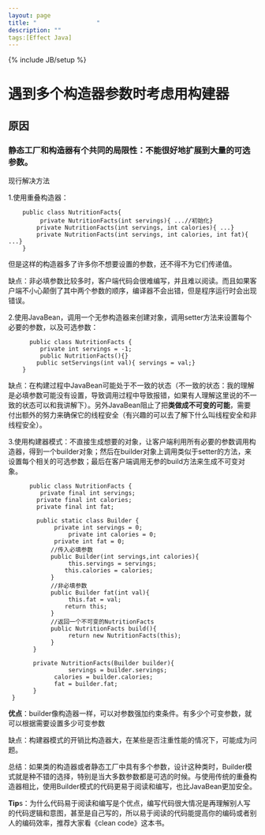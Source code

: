 ```yaml
---
layout: page
title: "                 "
description: ""
tags:[Effect Java]
---
```

{% include JB/setup %}
# 遇到多个构造器参数时考虑用构建器

## 原因

### 静态工厂和构造器有个共同的局限性：不能很好地扩展到大量的可选参数。

现行解决方法

1.使用重叠构造器：
       
        public class NutritionFacts{
             private NutritionFacts(int servings){ ...//初始化}
            private NutritionFacts(int servings, int calories){ ...}
            private NutritionFacts(int servings, int calories, int fat){ ...}
        }
       
但是这样的构造器多了许多你不想要设置的参数，还不得不为它们传递值。

缺点：非必填参数比较多时，客户端代码会很难编写，并且难以阅读。而且如果客户端不小心颠倒了其中两个参数的顺序，编译器不会出错，但是程序运行时会出现错误。

2.使用JavaBean，调用一个无参构造器来创建对象，调用setter方法来设置每个必要的参数，以及可选参数：

          public class NutritionFacts {
             private int servings = -1;
             public NutritionFacts(){}
            public setServings(int val){ servings = val;}
        }
     
缺点：在构建过程中JavaBean可能处于不一致的状态（不一致的状态：我的理解是必填参数可能没有设置，导致调用过程中导致报错，如果有人理解这里说的不一致的状态可以和我讲解下）。另外JavaBean阻止了把**类做成不可变的可能**，需要付出额外的努力来确保它的线程安全（有兴趣的可以去了解下什么叫线程安全和非线程安全）。

3.使用构建器模式：不直接生成想要的对象，让客户端利用所有必要的参数调用构造器，得到一个builder对象；然后在builder对象上调用类似于setter的方法，来设置每个相关的可选参数；最后在客户端调用无参的build方法来生成不可变对象。

          public class NutritionFacts {
             private final int servings;
            private final int calories;
            private final int fat;
           
            public static class Builder {
                 private int servings = 0;
                     private int calories = 0;
                 private int fat = 0;
                //传入必填参数
                public Builder(int servings,int calories){
                     this.servings = servings;
                    this.calories = calories;
                }
                //非必填参数
                public Builder fat(int val){
                     this.fat = val;
                    return this;
                }
                //返回一个不可变的NutritionFacts
                public NutritionFacts build(){
                     return new NutritionFacts(this);
                }
           }
          
           private NutritionFacts(Builder builder){
                     servings = builder.servings;
                 calories = builder.calories;
                 fat = builder.fat;
           }
     }
    
**优点**：builder像构造器一样，可以对参数强加约束条件。有多少个可变参数，就可以根据需要设置多少可变参数

缺点：构建器模式的开销比构造器大，在某些是否注重性能的情况下，可能成为问题。

总结：如果类的构造器或者静态工厂中具有多个参数，设计这种类时，Builder模式就是种不错的选择，特别是当大多数参数都是可选的时候。与使用传统的重叠构造器相比，使用Builder模式的代码更易于阅读和编写，也比JavaBean更加安全。

**Tip**s：为什么代码易于阅读和编写是个优点，编写代码很大情况是再理解别人写的代码逻辑和意图，甚至是自己写的，所以易于阅读的代码能提高你的编码或者别人的编码效率，推荐大家看《clean code》这本书。